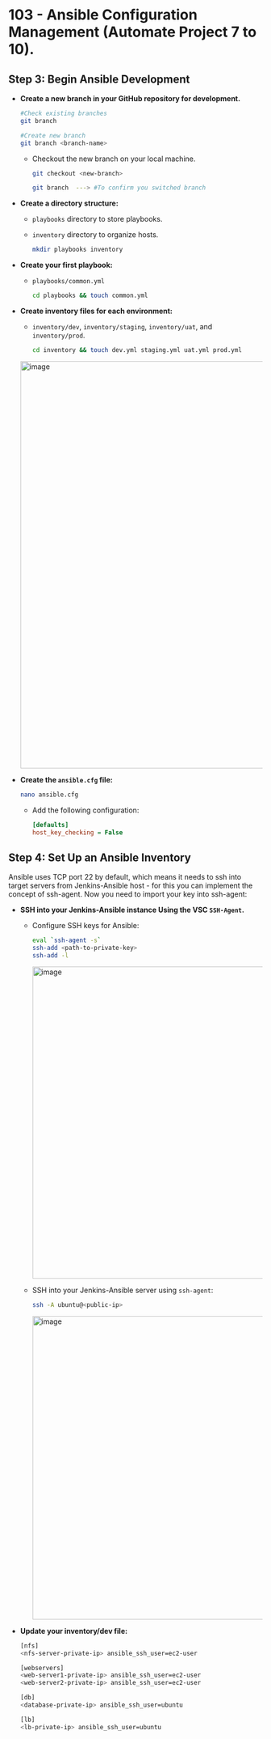 # 103 - Ansible Configuration Management (Automate Project 7 to 10).
## Step 3: Begin Ansible Development
- **Create a new branch in your GitHub repository for development.**
  
  ```sh
  #Check existing branches
  git branch

  #Create new branch
  git branch <branch-name>
  ```

  - Checkout the new branch on your local machine.
    
    ```sh
    git checkout <new-branch>

    git branch  ---> #To confirm you switched branch
    ```
   
- **Create a directory structure:**

    - `playbooks` directory to store playbooks.
    - `inventory` directory to organize hosts.
      
      ```sh
      mkdir playbooks inventory
      ```

- **Create your first playbook:**

    - `playbooks/common.yml`
      
      ```sh
      cd playbooks && touch common.yml
      ```

- **Create inventory files for each environment:**

    - `inventory/dev`, `inventory/staging`, `inventory/uat`, and `inventory/prod`.
      
      ```sh
      cd inventory && touch dev.yml staging.yml uat.yml prod.yml
      ```

  <img width="805" alt="image" src="https://github.com/user-attachments/assets/45c46beb-7426-4bc8-af82-3bddf694829b">

- **Create the `ansible.cfg` file:**
    ```sh
    nano ansible.cfg
    ```

  - Add the following configuration:
    ```ini
    [defaults]
    host_key_checking = False
    ```

## Step 4: Set Up an Ansible Inventory

Ansible uses TCP port 22 by default, which means it needs to ssh into target servers from Jenkins-Ansible host - for this you can implement the concept of ssh-agent. Now you need to import your key into ssh-agent:

- **SSH into your Jenkins-Ansible instance Using the VSC `SSH-Agent`.**
  -  Configure SSH keys for Ansible:
        ```sh
        eval `ssh-agent -s`
        ssh-add <path-to-private-key>
        ssh-add -l
        ```
     <img width="617" alt="image" src="https://github.com/user-attachments/assets/4af9556c-c6ff-4985-ac58-488d6079baaf">

  - SSH into your Jenkins-Ansible server using `ssh-agent`:
    ```sh
    ssh -A ubuntu@<public-ip>
    ```
    <img width="600" alt="image" src="https://github.com/user-attachments/assets/9f193476-a9cf-4072-9309-cc49ff1a18a5">

- **Update your inventory/dev file:**
    ```sh
    [nfs]
    <nfs-server-private-ip> ansible_ssh_user=ec2-user

    [webservers]
    <web-server1-private-ip> ansible_ssh_user=ec2-user
    <web-server2-private-ip> ansible_ssh_user=ec2-user

    [db]
    <database-private-ip> ansible_ssh_user=ubuntu

    [lb]
    <lb-private-ip> ansible_ssh_user=ubuntu
    ```
